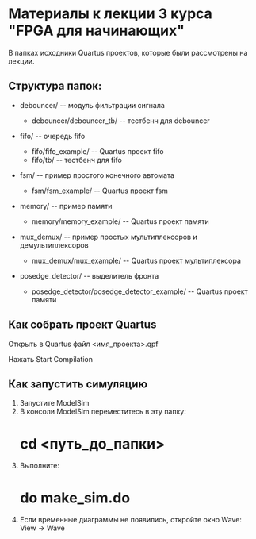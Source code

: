 # Материалы к лекции 3 курса "FPGA для начинающих"

В папках исходники Quartus проектов, которые были рассмотрены на лекции.

## Структура папок:

  * debouncer/ -- модуль фильтрации сигнала
    * debouncer/debouncer_tb/ -- тестбенч для debouncer

  * fifo/ -- очередь fifo
    * fifo/fifo_example/ -- Quartus проект fifo
    * fifo/tb/ -- тестбенч для fifo

  * fsm/ -- пример простого конечного автомата
    * fsm/fsm_example/ -- Quartus проект fsm

  * memory/ -- пример памяти
    * memory/memory_example/ -- Quartus проект памяти

  * mux_demux/ -- пример простых мультиплексоров и демультиплексоров
    * mux_demux/mux_example/ -- Quartus проект мультиплексора

  * posedge_detector/ -- выделитель фронта
    * posedge_detector/posedge_detector_example/ -- Quartus проект памяти

## Как собрать проект Quartus

Открыть в Quartus файл <имя_проекта>.qpf

Нажать Start Compilation

## Как запустить симуляцию

  1. Запустите ModelSim
  2. В консоли ModelSim переместитесь в эту папку:
     # cd <путь_до_папки>
  3. Выполните:
     # do make_sim.do
  4. Если временные диаграммы не появились, откройте окно Wave:
     View -> Wave
